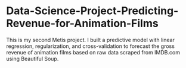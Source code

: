 # Data-Science-Project-Predicting-Revenue-for-Animation-Films
This is my second Metis project. I built a predictive model with linear regression, regularization, and cross-validation to forecast the gross revenue of animation films based on raw data scraped from IMDB.com using Beautiful Soup.
